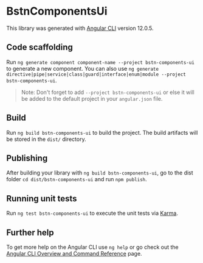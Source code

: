 # BstnComponentsUi

This library was generated with [Angular CLI](https://github.com/angular/angular-cli) version 12.0.5.

## Code scaffolding

Run `ng generate component component-name --project bstn-components-ui` to generate a new component. You can also use `ng generate directive|pipe|service|class|guard|interface|enum|module --project bstn-components-ui`.
> Note: Don't forget to add `--project bstn-components-ui` or else it will be added to the default project in your `angular.json` file. 

## Build

Run `ng build bstn-components-ui` to build the project. The build artifacts will be stored in the `dist/` directory.

## Publishing

After building your library with `ng build bstn-components-ui`, go to the dist folder `cd dist/bstn-components-ui` and run `npm publish`.

## Running unit tests

Run `ng test bstn-components-ui` to execute the unit tests via [Karma](https://karma-runner.github.io).

## Further help

To get more help on the Angular CLI use `ng help` or go check out the [Angular CLI Overview and Command Reference](https://angular.io/cli) page.
